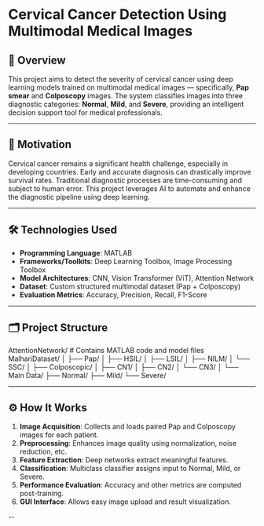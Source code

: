 # Cervical Cancer Detection Using Multimodal Medical Images

## 📌 Overview
This project aims to detect the severity of cervical cancer using deep learning models trained on multimodal medical images — specifically, **Pap smear** and **Colposcopy** images. The system classifies images into three diagnostic categories: **Normal**, **Mild**, and **Severe**, providing an intelligent decision support tool for medical professionals.

---

## 🧠 Motivation
Cervical cancer remains a significant health challenge, especially in developing countries. Early and accurate diagnosis can drastically improve survival rates. Traditional diagnostic processes are time-consuming and subject to human error. This project leverages AI to automate and enhance the diagnostic pipeline using deep learning.

---

## 🛠️ Technologies Used

- **Programming Language**: MATLAB
- **Frameworks/Toolkits**: Deep Learning Toolbox, Image Processing Toolbox
- **Model Architectures**: CNN, Vision Transformer (ViT), Attention Network
- **Dataset**: Custom structured multimodal dataset (Pap + Colposcopy)
- **Evaluation Metrics**: Accuracy, Precision, Recall, F1-Score

---

## 🗂️ Project Structure

AttentionNetwork/ # Contains MATLAB code and model files MalhariDataset/ │ ├── Pap/ │ ├── HSIL/ │ ├── LSIL/ │ ├── NILM/ │ └── SSC/ │ ├── Colposcopic/ │ ├── CN1/ │ ├── CN2/ │ └── CN3/ │ └── Main Data/ ├── Normal/ ├── Mild/ └── Severe/



---

## ⚙️ How It Works

1. **Image Acquisition**: Collects and loads paired Pap and Colposcopy images for each patient.
2. **Preprocessing**: Enhances image quality using normalization, noise reduction, etc.
3. **Feature Extraction**: Deep networks extract meaningful features.
4. **Classification**: Multiclass classifier assigns input to Normal, Mild, or Severe.
5. **Performance Evaluation**: Accuracy and other metrics are computed post-training.
6. **GUI Interface**: Allows easy image upload and result visualization.

--





